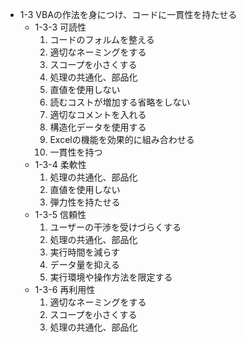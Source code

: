 - 1-3 VBAの作法を身につけ、コードに一貫性を持たせる
    - 1-3-3 可読性
        1. コードのフォルムを整える
        1. 適切なネーミングをする
        1. スコープを小さくする
        1. 処理の共通化、部品化
        1. 直値を使用しない
        1. 読むコストが増加する省略をしない
        1. 適切なコメントを入れる
        1. 構造化データを使用する
        1. Excelの機能を効果的に組み合わせる
        1. 一貫性を持つ
    - 1-3-4 柔軟性
        1. 処理の共通化、部品化
        1. 直値を使用しない
        1. 弾力性を持たせる
    - 1-3-5 信頼性
        1. ユーザーの干渉を受けづらくする
        1. 処理の共通化、部品化
        1. 実行時間を減らす
        1. データ量を抑える
        1. 実行環境や操作方法を限定する
    - 1-3-6 再利用性
        1. 適切なネーミングをする
        1. スコープを小さくする
        1. 処理の共通化、部品化